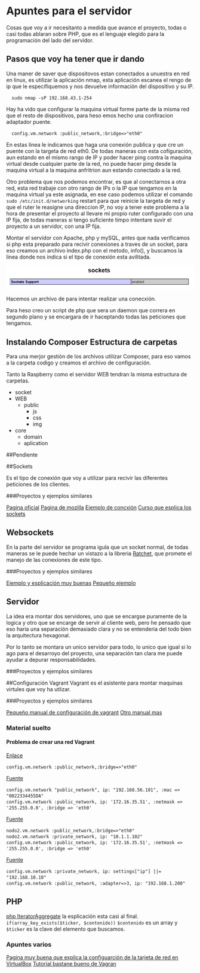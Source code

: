 # Apuntes para el servidor

Cosas que voy a ir necesitanto a medida que avance el proyecto, todas o casi todas ablaran sobre PHP, que es el lenguaje elegido para la programación del lado del servidor.

## Pasos que voy ha tener que ir dando

Una maner de saver que dispositovos estan conectados a unuestra en red en linux, es utilizar la aplicación nmap, esta aplicación escanea el rengo de ip que le especifiquemos y nos devuelve información del dispositivo y su IP.

~~~~
  sudo nmap -sP 192.168.43.1-254
~~~~

Hay ha vido que configurar la maquina virtual forme parte de la misma red que el resto de dispositivos, para heso emos hecho una confiracion adaptador puente.

~~~~
  config.vm.network :public_network,:bridge=>"eth0"
~~~~
En estas linea le indicamos que haga una conexión publica y que cre un puente con la targeta de red eth0. De todas maneras con esta cofiguración, aun estando en el mismo rango de IP y poder hacer ping contra la maquina virtual desde cualquier parte de la red, no puede hacer ping desde la maquina virtual a la maquina anfritrion aun estando conectado a la red.

Otro problema que nos podemos encontrar, es que al conectarnos a otra red, esta red trabaje con otro rango de IPs o la IP que tengamos en la maquina virtual ya este asignada, en ese caso podemos utilizar el comando   <code>sudo /etc/init.d/networking</code>   restart para que reinicie la targeta de red y que el ruter le reasigne una direccion IP, no voy a tener este problema a la hora de presentar el proyecto al llevare mi propio ruter configurado con una IP fija, de todas maneras si tengo suficiente timpo intentare suvir el proyecto a un servidor, con una IP fija.

Montar el servidor con Apache, php y mySQL, antes que nada verificamos si php esta preparado para recivir conexiones a traves de un socket, para eso creamos un archivo index.php con el metodo, info(), y buscamos la linea donde nos indica si el tipo de conexión esta avilitada.

![Captura de la configuración de php](./img/phpSocket.PNG "")

Hacemos un archivo de para intentar realizar una conecxión.

Para heso creo un script de php que sera un daemon que correra en segundo plano y se encargara de ir haceptando todas las peticiones que tengamos.


## Instalando Composer Estructura de carpetas

Para una merjor gestión de los archivos utilizar Composer, para eso vamos a la carpeta codigo y creamos el archivo de configuración.

Tanto la Raspberry como el servidor WEB tendran la misma estructura de carpetas.

-   socket
-   WEB
    -   public
        -   js
        -   css
        -   img
-   core
    -   domain
    -   aplication



##Pendiente



##Sockets

Es el tipo de conexión que voy a utilizar para recivir las diferentes peticiones de los clientes.

###Proyectos y ejemplos similares

[Pagina oficial](http://php.net/manual/es/book.sockets.php)
[Pagina de mozilla](https://developer.mozilla.org/es/docs/WebSockets-840092-dup/Escribiendo_servidores_con_WebSocket)
[Ejemplo de concxión](http://www.cristalab.com/tutoriales/crear-un-socket-server-con-php-c97147l/)
[Curso que esplica los sockets](https://www.redeszone.net/curso-php-online-recopilacion-de-articulos/)

## Websockets

En la parte del servidor se programa igula que un socket normal, de todas maneras se le puede hechar un vistazo a la libreria [Ratchet](http://socketo.me/), que promete el manejo de las conexiones de este tipo.

###Proyectos y ejemplos similares

[Ejemplo y esplicación muy buenas](http://developer.firefoxmania.uci.cu/2014/05/01/websockets-en-la-practica-2/)
[Pequeño ejemplo](http://www.kabytes.com/programacion/websockets-para-php/)

## Servidor

La idea era montar dos servidores, uno que se encargse puramente de la logica y otro que se encarge de servir al cliente web, pero he pensado que eso haria una separación demasiado clara y no se entenderia del todo bien la arquitectura hexagonal.

Por lo tanto se montara un unico servidor para todo, lo unico que igual si lo ago para el desarroyo del proyecto, una separación tan clara me puede ayudar a depurar responsabilidades.

###Proyectos y ejemplos similares

##Configuración Vagrant
Vagrant es el asistente para montar maquinas virtules que voy ha utlizar.

###Proyectos y ejemplos similares

[Pequeño manual de configuración de vagrant](http://www.conasa.es/blog/vagrant-configuracion-basica-de-la-maquina-virtual/)
[Otro manual mas](https://www.adictosaltrabajo.com/tutoriales/vagrant-install/#5.%20Como%20instalo%20software%20de%20forma%20que%20lo%20vean%20mis%20compa%C3%B1eros?)

### Material suelto
#### Problema de crear una red Vagrant
[Enlace](http://serviciosgs.readthedocs.io/es/latest/introduccion/vagrant.html)
~~~
config.vm.network :public_network,:bridge=>"eth0"
~~~

[Fuente](https://www.enmimaquinafunciona.com/pregunta/9283/vagrant-ip-publica-no-es-accesible)
~~~
config.vm.network "public_network", ip: "192.168.56.101", :mac => "0022334455DA"
config.vm.network :public_network, ip: '172.16.35.51', :netmask => '255.255.0.0', :bridge => 'eth0'
~~~

[Fuente](https://media.readthedocs.org/pdf/serviciosgs/latest/serviciosgs.pdf)
~~~
nodo2.vm.network :public_network,:bridge=>"eth0"
nodo2.vm.network :private_network, ip: "10.1.1.102"
config.vm.network :public_network, ip: '172.16.35.51', :netmask => '255.255.0.0', :bridge => 'eth0'
~~~

[Fuente](https://styde.net/compartir-virtualhost-en-red-local-lan-vagrant-homestead/)
~~~
config.vm.network :private_network, ip: settings["ip"] ||= "192.168.10.10"
config.vm.network :public_network, :adapter=>3, ip: "192.168.1.200"
~~~

## PHP

[php IteratorAggregate](http://php.net/manual/es/language.oop5.iterations.php) la esplicación esta casi al final.
`if(array_key_exists($ticker, $contenido))` `$contenido` es un array y `$ticker` es la clave del elemento que buscamos.


### Apuntes varios
[Pagina muy buena que explica la configuarción de la tarjeta de red en VirtualBox](http://fpg.x10host.com/VirtualBox/modo_adaptador_puente.html)
[Tutorial bastane bueno de Vagran](https://www.adictosaltrabajo.com/tutoriales/vagrant-install/)
